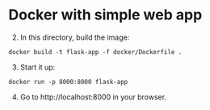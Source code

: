 # Docker with simple web app

2. In this directory, build the image:
```
docker build -t flask-app -f docker/Dockerfile .
```

3. Start it up:
```
docker run -p 8000:8000 flask-app
```

4. Go to http://localhost:8000 in your browser.